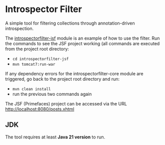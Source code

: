 # Introspector Filter
A simple tool for filtering collections through annotation-driven introspection.

The [introspectorfilter-jsf](https://github.com/tnas/introspectorfilter/tree/main/introspectorfilter-jsf) 
module is an example of how to use the filter. Run the commands to see 
the JSF project working (all commands are executed from the project root directory:
- `cd introspectorfilter-jsf`
- `mvn tomcat7:run-war`

If any dependency errors for the introspectorfilter-core module are triggered,
go back to the project root directory and run:
- `mvn clean install`
- run the previous two commands again

The JSF (Primefaces) project can be accessed via the URL
[http://localhost:8080/posts.xhtml](http://localhost:8080/posts.xhtml)

## JDK
The tool requires at least **Java 21 version** to run.

